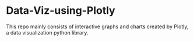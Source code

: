 # Data-Viz-using-Plotly
This repo mainly consists of interactive graphs and charts created by Plotly, a data visualization python library.
